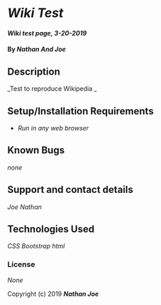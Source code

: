 # _Wiki Test_

#### _Wiki test page, 3-20-2019_

#### By _**Nathan And Joe**_

## Description

_Test to reproduce Wikipedia _

## Setup/Installation Requirements

* _Run in any web browser_

## Known Bugs

_none_

## Support and contact details

_Joe Nathan_

## Technologies Used

_CSS Bootstrap html_

### License

*None*

Copyright (c) 2019 **_Nathan Joe_**
